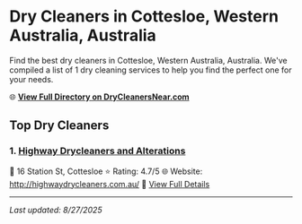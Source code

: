 # Dry Cleaners in Cottesloe, Western Australia, Australia

Find the best dry cleaners in Cottesloe, Western Australia, Australia. We've compiled a list of 1 dry cleaning services to help you find the perfect one for your needs.

🌐 **[View Full Directory on DryCleanersNear.com](https://drycleanersnear.com/city/Australia/Western%20Australia/Cottesloe)**

## Top Dry Cleaners

### 1. [Highway Drycleaners and Alterations](https://drycleanersnear.com/dryCleaner/68ad163d1d9ee695c9252e6b/highway-drycleaners-and-alterations)
📍 16 Station St, Cottesloe
⭐ Rating: 4.7/5
🌐 Website: http://highwaydrycleaners.com.au/
🔗 [View Full Details](https://drycleanersnear.com/dryCleaner/68ad163d1d9ee695c9252e6b/highway-drycleaners-and-alterations)


---

*Last updated: 8/27/2025*
